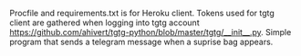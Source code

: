 Procfile and requirements.txt is for Heroku client. 
Tokens used for tgtg client are gathered when logging into tgtg account https://github.com/ahivert/tgtg-python/blob/master/tgtg/__init__.py. 
Simple program that sends a telegram message when a suprise bag appears. 